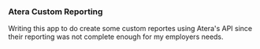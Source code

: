 ### Atera Custom Reporting  
  

Writing this app to do create some custom reportes using Atera's API since their reporting was not complete enough for my employers needs. 